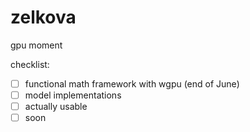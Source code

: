 # zelkova
gpu moment

checklist: 
- [ ] functional math framework with wgpu (end of June)
- [ ] model implementations
- [ ] actually usable 
- [ ] soon 

